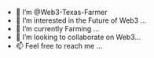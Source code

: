 - 👋 I’m @Web3-Texas-Farmer
- 👀 I’m interested in the Future of Web3 ...
- 🌱 I’m currently Farming ...
- 💞️ I’m looking to collaborate on Web3...
- 📫 Feel free to reach me ...

<!---
Web3-Texas-Farmer/Web3-Texas-Farmer is a ✨ special ✨ repository because its `README.md` (this file) appears on your GitHub profile.
You can click the Preview link to take a look at your changes.
--->
